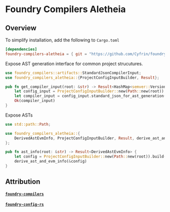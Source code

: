 # Foundry Compilers Aletheia

## Overview

To simplify installation, add the following to `Cargo.toml`

```toml
[dependencies]
foundry-compilers-aletheia = { git = "https://github.com/Cyfrin/foundry-compilers-aletheia", branch = "main", package = "foundry-compilers-aletheia" }

```

Expose AST generation interface for common project strucutures.

```rust
use foundry_compilers::artifacts::StandardJsonCompilerInput;
use foundry_compilers_aletheia::{ProjectConfigInputBuilder, Result};

pub fn get_compiler_input(root: &str) -> Result<HashMap<semver::Version, StandardJsonCompilerInput>> {
    let config_input = ProjectConfigInputBuilder::new(Path::new(root)).build()?;
    let compiler_input = config_input.standard_json_for_ast_generation()?;
    Ok(compiler_input)
}
```

Expose ASTs

```rust
use std::path::Path;

use foundry_compilers_aletheia::{
    DerivedAstEvmInfo, ProjectConfigInputBuilder, Result, derive_ast_and_evm_info,
};

pub fn ast_info(root: &str) -> Result<DerivedAstEvmInfo> {
    let config = ProjectConfigInputBuilder::new(Path::new(root)).build()?;
    derive_ast_and_evm_info(&config)
}
```

## Attribution

#### [`foundry-compilers`](https://github.com/foundry-rs/compilers) 
#### [`foundry-config-rs`](https://github.com/foundry-rs/foundry) 

